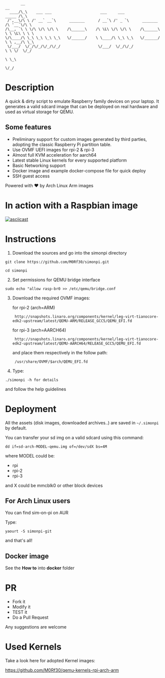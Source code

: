 
           __                                                                        __
      ____/\_\    ___ ___                      ___     ___                    _____ /\_\
     /',__\/\ \ /' __` __`\      _______      / __`\ /' _ `\      _______    /\ '__`\/\ \
    /\__, `\ \ \/\ \/\ \/\ \    /\______\    /\ \L\ \/\ \/\ \    /\______\   \ \ \L\ \ \ \
    \/\____/\ \_\ \_\ \_\ \_\   \/______/    \ \____/\ \_\ \_\   \/______/    \ \ ,__/\ \_\
     \/___/  \/_/\/_/\/_/\/_/                 \/___/  \/_/\/_/                 \ \ \/  \/_/
                                                                                \ \_\
                                                                                 \/_/




# Description
A quick & dirty script to emulate Raspberry family devices on your laptop.
It generates a valid sdcard image that can be deployed on real hardware and used as virtual storage for QEMU.

## Some features
* Preliminary support for custom images generated by third parties, adopting the classic Raspberry Pi partition table. 
* Use OVMF UEFI images for rpi-2 & rpi-3
* Almost full KVM acceleration for aarch64
* Latest stable Linux kernels for every supported platform
* Basic Networking support 
* Docker image and example docker-compose file for quick deploy
* SSH guest access

Powered with :heart: by Arch Linux Arm images

# In action with a Raspbian image
[![asciicast](https://asciinema.org/a/EdrHT8X04hIJx4VOUKTgl1RJE.png)](https://asciinema.org/a/EdrHT8X04hIJx4VOUKTgl1RJE)

# Instructions
1. Download the sources and go into the simonpi directory
 
```git clone https://github.com/M0Rf30/simonpi.git```

```cd simonpi```

2. Set permissions for QEMU bridge interface
  
```sudo echo "allow rasp-br0 >> /etc/qemu/bridge.conf```

3. Download the required OVMF images:
    
    for rpi-2 (arch=ARM)

        http://snapshots.linaro.org/components/kernel/leg-virt-tianocore-edk2-upstream/latest/QEMU-ARM/RELEASE_GCC5/QEMU_EFI.fd

    for rpi-3 (arch=AARCH64)

        http://snapshots.linaro.org/components/kernel/leg-virt-tianocore-edk2-upstream/latest/QEMU-AARCH64/RELEASE_GCC5/QEMU_EFI.fd

    and place them respectively in the follow path:
    
        /usr/share/OVMF/$arch/QEMU_EFI.fd

4. Type:

```./simonpi -h for details```
    
and follow the help guidelines

# Deployment
All the assets (disk images, downloaded archives..) are saved in 
```~/.simonpi``` by default.

You can transfer your sd img on a valid sdcard using this command:

```dd if=sd-arch-MODEL-qemu.img of=/dev/sdX bs=4M```

where MODEL could be:
* rpi
* rpi-2
* rpi-3

and X could be mmcblk0 or other block devices

## For Arch Linux users
You can find sim-on-pi on AUR

Type:

```yaourt -S simonpi-git```

and that's all!

## Docker image
See the **How to** into **docker** folder

# PR
* Fork it 
* Modify it
* TEST it
* Do a Pull Request

Any suggestions are welcome

# Used Kernels
Take a look here for adopted Kernel images:

https://github.com/M0Rf30/qemu-kernels-rpi-arch-arm
